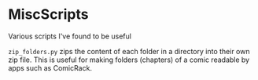 # MiscScripts
Various scripts I've found to be useful

`zip_folders.py` zips the content of each folder in a directory into their own
zip file. This is useful for making folders (chapters) of a comic
readable by apps such as ComicRack.
